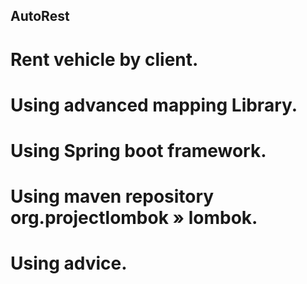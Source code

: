## AutoRest
# Rent vehicle by client.
# Using advanced mapping Library.
# Using Spring boot framework.
# Using maven repository org.projectlombok » lombok.
# Using advice.
